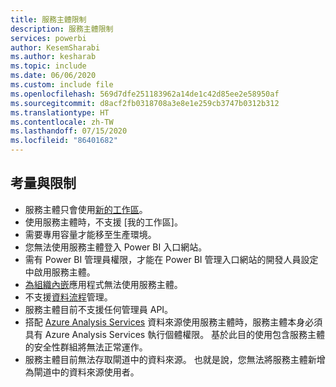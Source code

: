 ```yaml
---
title: 服務主體限制
description: 服務主體限制
services: powerbi
author: KesemSharabi
ms.author: kesharab
ms.topic: include
ms.date: 06/06/2020
ms.custom: include file
ms.openlocfilehash: 569d7dfe251183962a14de1c42d85ee2e58950af
ms.sourcegitcommit: d8acf2fb0318708a3e8e1e259cb3747b0312b312
ms.translationtype: HT
ms.contentlocale: zh-TW
ms.lasthandoff: 07/15/2020
ms.locfileid: "86401682"
---
```

## <a name="considerations-and-limitations"></a>考量與限制

* 服務主體只會使用[新的工作區](../collaborate-share/service-create-the-new-workspaces.md)。
* 使用服務主體時，不支援 [我的工作區]。
* 需要專用容量才能移至生產環境。
* 您無法使用服務主體登入 Power BI 入口網站。
* 需有 Power BI 管理員權限，才能在 Power BI 管理入口網站的開發人員設定中啟用服務主體。
* [為組織內嵌](../developer/embedded/embed-sample-for-your-organization.md)應用程式無法使用服務主體。
* 不支援[資料流程](../transform-model/service-dataflows-overview.md)管理。
* 服務主體目前不支援任何管理員 API。
* 搭配 [Azure Analysis Services](https://docs.microsoft.com/azure/analysis-services/analysis-services-overview) 資料來源使用服務主體時，服務主體本身必須具有 Azure Analysis Services 執行個體權限。 基於此目的使用包含服務主體的安全性群組將無法正常運作。
* 服務主體目前無法存取閘道中的資料來源。 也就是說，您無法將服務主體新增為閘道中的資料來源使用者。
